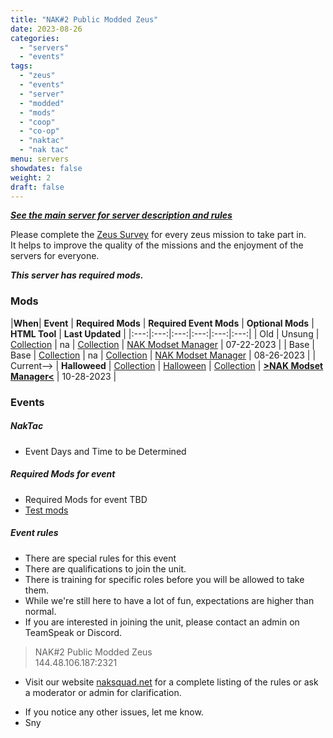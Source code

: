 ```yaml
---
title: "NAK#2 Public Modded Zeus"
date: 2023-08-26
categories:
  - "servers"
  - "events"
tags:
  - "zeus"
  - "events"
  - "server"
  - "modded"
  - "mods"
  - "coop"
  - "co-op"
  - "naktac"
  - "nak tac"
menu: servers
showdates: false
weight: 2
draft: false
---
```

[***See the main server for server description and rules***](https://www.naksquad.net/servers/ourservers/)
<!-- more -->
Please complete the [Zeus Survey](https://forms.gle/aHSDdsxMVZQkLcaZ7) for every zeus mission to take part in. \
It helps to improve the quality of the missions and the enjoyment of the servers for everyone.

***This server has required mods.***
<!-- Table Generator https://www.tablesgenerator.com/markdown_tables -->
<!-- Table data importer https://anywaydata.com/app# -->
### Mods
|**When**| **Event** | **Required Mods** | **Required Event Mods** | **Optional Mods** | **HTML Tool** | **Last Updated** |
|:---:|:---:|:---:|:---:|:---:|:---:|
| Old        | Unsung        | [Collection](https://steamcommunity.com/sharedfiles/filedetails/?id=3006511687) | na                                                                             | [Collection](https://steamcommunity.com/sharedfiles/filedetails/?id=3006516384) | [NAK Modset Manager](https://dell-wsl.rove-minor.ts.net/?nak2_unsung=3006511687,3006516384*)                    | 07-22-2023 |
| Base       | Base          | [Collection](https://steamcommunity.com/sharedfiles/filedetails/?id=3052010687) | na                                                                             | [Collection](https://steamcommunity.com/sharedfiles/filedetails/?id=3052014987) | [NAK Modset Manager](https://dell-wsl.rove-minor.ts.net/?nak2_basic=3026334460,3006516384*)                     | 08-26-2023 |
| Current--> | **Halloweed** | [Collection](https://steamcommunity.com/sharedfiles/filedetails/?id=3052010687) | [Halloween](https://steamcommunity.com/sharedfiles/filedetails/?id=3059597576) | [Collection](https://steamcommunity.com/sharedfiles/filedetails/?id=3052014987) | [**>NAK Modset Manager<**](https://dell-wsl.rove-minor.ts.net/?nakHalloween=3052010687,3059597576,3052014987*)  | 10-28-2023 |

### Events

##### NakTac
- Event Days and Time to be Determined

##### Required Mods for event
- Required Mods for event TBD
- [Test mods](/PRESETS/Nak_Tac_Req.html)

##### Event rules

- There are special rules for this event
- There are qualifications to join the unit.
- There is training for specific roles before you will be allowed to take them.
- While we're still here to have a lot of fun, expectations are higher than normal.
- If you are interested in joining the unit, please contact an admin on TeamSpeak or Discord.

> NAK#2 Public Modded Zeus \
144.48.106.187:2321

- Visit our website [naksquad.net](https://naksquad.net) for a complete listing of the rules or ask a moderator or admin for clarification.
<!--
---
- To download a mod preset [HTML] file, hold down ALT while clicking on the [HTML] link.
- Start ArmA3 Launcher
- click <i>Mods</i>
- Click <i>Unload All</i>
- Select <i>Presets</i> in upper right
- Click <i>Import</i> at the bottom
- Find the html file you downloaded from here
---
-->
- If you notice any other issues, let me know.
- Sny